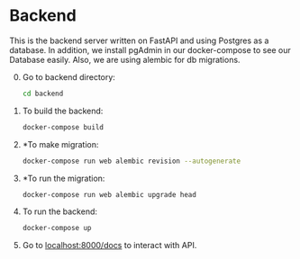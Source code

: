 # Backend

This is the backend server written on FastAPI and using Postgres as a database. In addition, we install pgAdmin in our docker-compose to see our Database easily. Also, we are using alembic for db migrations.

0. Go to backend directory: 
    ```bash
    cd backend
    ```

1. To build the backend: 
    ```bash
    docker-compose build
    ```
2. *To make migration: 
    ```bash
    docker-compose run web alembic revision --autogenerate
    ```

3. *To run the migration: 
    ```bash
    docker-compose run web alembic upgrade head
    ```

4. To run the backend: 
    ```bash
    docker-compose up
    ```
5. Go to [localhost:8000/docs](localhost:8000/docs) to interact with API.
